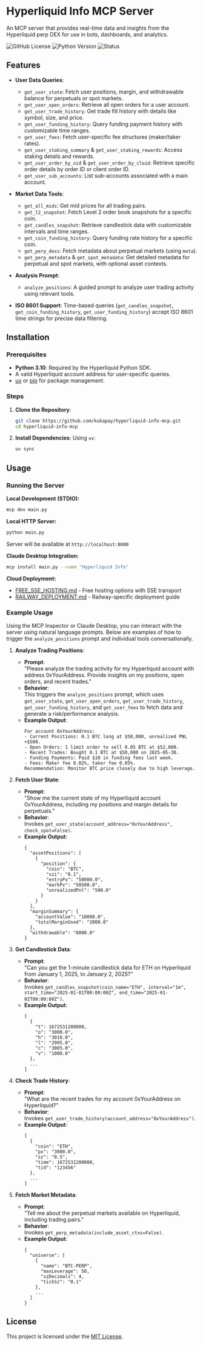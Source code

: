 # Hyperliquid Info MCP Server

An MCP server that provides real-time data and insights from the Hyperliquid perp DEX for use in bots, dashboards, and analytics.

![GitHub License](https://img.shields.io/github/license/kukapay/hyperliquid-info-mcp)
![Python Version](https://img.shields.io/badge/python-3.10+-blue)
![Status](https://img.shields.io/badge/status-active-brightgreen.svg)

## Features

- **User Data Queries**:
  - `get_user_state`: Fetch user positions, margin, and withdrawable balance for perpetuals or spot markets.
  - `get_user_open_orders`: Retrieve all open orders for a user account.
  - `get_user_trade_history`: Get trade fill history with details like symbol, size, and price.
  - `get_user_funding_history`: Query funding payment history with customizable time ranges.
  - `get_user_fees`: Fetch user-specific fee structures (maker/taker rates).
  - `get_user_staking_summary` & `get_user_staking_rewards`: Access staking details and rewards.
  - `get_user_order_by_oid` & `get_user_order_by_cloid`: Retrieve specific order details by order ID or client order ID.
  - `get_user_sub_accounts`: List sub-accounts associated with a main account.

- **Market Data Tools**:
  - `get_all_mids`: Get mid prices for all trading pairs.
  - `get_l2_snapshot`: Fetch Level 2 order book snapshots for a specific coin.
  - `get_candles_snapshot`: Retrieve candlestick data with customizable intervals and time ranges.
  - `get_coin_funding_history`: Query funding rate history for a specific coin.
  - `get_perp_dexs`: Fetch metadata about perpetual markets (using `meta`).
  - `get_perp_metadata` & `get_spot_metadata`: Get detailed metadata for perpetual and spot markets, with optional asset contexts.

- **Analysis Prompt**:
  - `analyze_positions`: A guided prompt to analyze user trading activity using relevant tools.

- **ISO 8601 Support**: Time-based queries (`get_candles_snapshot`, `get_coin_funding_history`, `get_user_funding_history`) accept ISO 8601 time strings for precise data filtering.

## Installation

### Prerequisites
- **Python 3.10**: Required by the Hyperliquid Python SDK.
- A valid Hyperliquid account address for user-specific queries.
- [uv](https://github.com/astral-sh/uv) or [pip](https://pip.pypa.io/en/stable/) for package management.

### Steps
1. **Clone the Repository**:
   ```bash
   git clone https://github.com/kukapay/hyperliquid-info-mcp.git
   cd hyperliquid-info-mcp
   ```

2. **Install Dependencies**:
   Using `uv`:
   ```bash
   uv sync
   ```

## Usage

### Running the Server

**Local Development (STDIO):**
```bash
mcp dev main.py
```

**Local HTTP Server:**
```bash
python main.py
```
Server will be available at `http://localhost:8000`

**Claude Desktop Integration:**
```bash
mcp install main.py --name "Hyperliquid Info"
```

**Cloud Deployment:**
- [FREE_SSE_HOSTING.md](FREE_SSE_HOSTING.md) - Free hosting options with SSE transport
- [RAILWAY_DEPLOYMENT.md](RAILWAY_DEPLOYMENT.md) - Railway-specific deployment guide

### Example Usage

Using the MCP Inspector or Claude Desktop, you can interact with the server using natural language prompts. Below are examples of how to trigger the `analyze_positions` prompt and individual tools conversationally.

1. **Analyze Trading Positions**:
   - **Prompt**:  
     "Please analyze the trading activity for my Hyperliquid account with address 0xYourAddress. Provide insights on my positions, open orders, and recent trades."
   - **Behavior**:  
     This triggers the `analyze_positions` prompt, which uses `get_user_state`, `get_user_open_orders`, `get_user_trade_history`, `get_user_funding_history`, and `get_user_fees` to fetch data and generate a risk/performance analysis.
   - **Example Output**:  
     ```
     For account 0xYourAddress:
     - Current Positions: 0.1 BTC long at $50,000, unrealized PNL +$500.
     - Open Orders: 1 limit order to sell 0.05 BTC at $52,000.
     - Recent Trades: Bought 0.1 BTC at $50,000 on 2025-05-30.
     - Funding Payments: Paid $10 in funding fees last week.
     - Fees: Maker fee 0.02%, taker fee 0.05%.
     Recommendation: Monitor BTC price closely due to high leverage.
     ```

2. **Fetch User State**:
   - **Prompt**:  
     "Show me the current state of my Hyperliquid account 0xYourAddress, including my positions and margin details for perpetuals."
   - **Behavior**:  
     Invokes `get_user_state(account_address="0xYourAddress", check_spot=False)`.
   - **Example Output**:  
     ```
     {
       "assetPositions": [
         {
           "position": {
             "coin": "BTC",
             "szi": "0.1",
             "entryPx": "50000.0",
             "markPx": "50500.0",
             "unrealizedPnl": "500.0"
           }
         }
       ],
       "marginSummary": {
         "accountValue": "10000.0",
         "totalMarginUsed": "2000.0"
       },
       "withdrawable": "8000.0"
     }
     ```

3. **Get Candlestick Data**:
   - **Prompt**:  
     "Can you get the 1-minute candlestick data for ETH on Hyperliquid from January 1, 2025, to January 2, 2025?"
   - **Behavior**:  
     Invokes `get_candles_snapshot(coin_name="ETH", interval="1m", start_time="2025-01-01T00:00:00Z", end_time="2025-01-02T00:00:00Z")`.
   - **Example Output**:  
     ```
     [
       {
         "t": 1672531200000,
         "o": "3000.0",
         "h": "3010.0",
         "l": "2995.0",
         "c": "3005.0",
         "v": "1000.0"
       },
       ...
     ]
     ```

4. **Check Trade History**:
   - **Prompt**:  
     "What are the recent trades for my account 0xYourAddress on Hyperliquid?"
   - **Behavior**:  
     Invokes `get_user_trade_history(account_address="0xYourAddress")`.
   - **Example Output**:  
     ```
     [
       {
         "coin": "ETH",
         "px": "3000.0",
         "sz": "0.5",
         "time": 1672531200000,
         "tid": "123456"
       },
       ...
     ]
     ```

5. **Fetch Market Metadata**:
   - **Prompt**:  
     "Tell me about the perpetual markets available on Hyperliquid, including trading pairs."
   - **Behavior**:  
     Invokes `get_perp_metadata(include_asset_ctxs=False)`.
   - **Example Output**:  
     ```
     {
       "universe": [
         {
           "name": "BTC-PERP",
           "maxLeverage": 50,
           "szDecimals": 4,
           "tickSz": "0.1"
         },
         ...
       ]
     }
     ```


## License
This project is licensed under the [MIT License](LICENSE).

